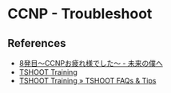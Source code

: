 # CCNP - Troubleshoot

## References
- [8発目〜CCNPお疲れ様でした〜 - 未来の僕へ](http://joe0810.hatenablog.com/entry/2016/02/18/235541)
- [TSHOOT Training](http://www.networktut.com/)
- [TSHOOT Training » TSHOOT FAQs & Tips](https://www.networktut.com/tshoot-faqs-tips)